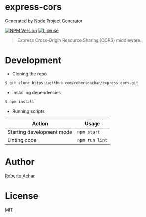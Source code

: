 # express-cors

Generated by [Node Project Generator](https://github.com/robertoachar/generator-node).

[![NPM Version][npm-badge]][npm-url]
[![License][license-badge]][license-url]

> Express Cross-Origin Resource Sharing (CORS) middleware.

# Development

* Cloning the repo

```bash
$ git clone https://github.com/robertoachar/express-cors.git
```

* Installing dependencies

```bash
$ npm install
```

* Running scripts

| Action                    | Usage          |
| ------------------------- | -------------- |
| Starting development mode | `npm start`    |
| Linting code              | `npm run lint` |

# Author

[Roberto Achar](https://twitter.com/robertoachar)

# License

[MIT](https://github.com/robertoachar/express-cors/blob/master/LICENSE)

[npm-badge]: https://img.shields.io/npm/v/@robertoachar/express-cors.svg
[npm-url]: https://www.npmjs.com/package/@robertoachar/express-cors
[license-badge]: https://img.shields.io/github/license/robertoachar/express-cors.svg
[license-url]: https://opensource.org/licenses/MIT
